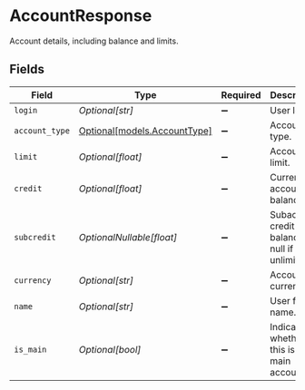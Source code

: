 # AccountResponse

Account details, including balance and limits.


## Fields

| Field                                                    | Type                                                     | Required                                                 | Description                                              | Example                                                  |
| -------------------------------------------------------- | -------------------------------------------------------- | -------------------------------------------------------- | -------------------------------------------------------- | -------------------------------------------------------- |
| `login`                                                  | *Optional[str]*                                          | :heavy_minus_sign:                                       | User login.                                              | some_login                                               |
| `account_type`                                           | [Optional[models.AccountType]](../models/accounttype.md) | :heavy_minus_sign:                                       | Account type.                                            | PRE-PAID                                                 |
| `limit`                                                  | *Optional[float]*                                        | :heavy_minus_sign:                                       | Account limit.                                           | 0                                                        |
| `credit`                                                 | *Optional[float]*                                        | :heavy_minus_sign:                                       | Current account balance.                                 | 130.44                                                   |
| `subcredit`                                              | *OptionalNullable[float]*                                | :heavy_minus_sign:                                       | Subaccount credit balance; null if unlimited.            | 65.32                                                    |
| `currency`                                               | *Optional[str]*                                          | :heavy_minus_sign:                                       | Account currency.                                        | PLN                                                      |
| `name`                                                   | *Optional[str]*                                          | :heavy_minus_sign:                                       | User full name.                                          | Andrzej Nowak                                            |
| `is_main`                                                | *Optional[bool]*                                         | :heavy_minus_sign:                                       | Indicates whether this is the main account.              | true                                                     |